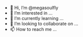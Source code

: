 - 👋 Hi, I’m @megasoulfly
- 👀 I’m interested in ...
- 🌱 I’m currently learning ...
- 💞️ I’m looking to collaborate on ...
- 📫 How to reach me ...

<!---
megasoulfly/megasoulfly is a ✨ special ✨ repository because its `README.md` (this file) appears on your GitHub profile.
You can click the Preview link to take a look at your changes.
--->
